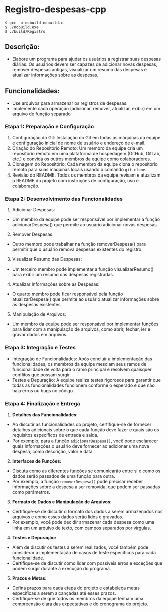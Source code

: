 # Registro-despesas-cpp

```
$ gcc -o nobuild nobuild.c
$ ./nobuild.exe
$ ./build/Registro
```

## Descrição:
  - Elabore um programa para ajudar os usuários a registrar suas despesas diárias. Os usuários devem ser capazes de adicionar novas despesas, remover despesas antigas, visualizar um resumo das despesas e atualizar informações sobre as despesas.

## Funcionalidades:
  - Use arquivos para armazenar os registros de despesas.
  - Implemente cada operação (adicionar, remover, atualizar, exibir) em um arquivo de função separado

### Etapa 1: Preparação e Configuração
1. Configuração do Git: Instalação do Git em todas as máquinas da equipe e configuração
inicial de nome de usuário e endereço de e-mail.
2. Criação do Repositório Remoto: Um membro da equipe cria um repositório remoto em
uma plataforma de hospedagem (GitHub, GitLab, etc.) e convida os outros membros da
equipe como colaboradores.
3. Clonagem do Repositório: Cada membro da equipe clona o repositório remoto para suas
máquinas locais usando o comando `git clone`.
4. Revisão do README: Todos os membros da equipe revisam e atualizam o README do
projeto com instruções de configuração, uso e colaboração.

### Etapa 2: Desenvolvimento das Funcionalidades
1. Adicionar Despesas:
- Um membro da equipe pode ser responsável por implementar a função
adicionarDespesa() que permite ao usuário adicionar novas despesas.
2. Remover Despesas:
- Outro membro pode trabalhar na função removerDespesa() para permitir que o
usuário remova despesas existentes do registro.
3. Visualizar Resumo das Despesas:
- Um terceiro membro pode implementar a função visualizarResumo() para
exibir um resumo das despesas registradas.
4. Atualizar Informações sobre as Despesas:
- O quarto membro pode ficar responsável pela função atualizarDespesa() que
permite ao usuário atualizar informações sobre as despesas existentes.
5. Manipulação de Arquivos:
- Um membro da equipe pode ser responsável por implementar funções para lidar
com a manipulação de arquivos, como abrir, fechar, ler e gravar dados em
arquivos.

### Etapa 3: Integração e Testes
- Integração de Funcionalidades: Após concluir a implementação das funcionalidades, os
membros da equipe mesclam seus ramos de funcionalidade de volta para o ramo
principal e resolvem quaisquer conflitos que possam surgir.
- Testes e Depuração: A equipe realiza testes rigorosos para garantir que todas as
funcionalidades funcionem conforme o esperado e que não haja erros ou bugs no
código.

### Etapa 4: Finalização e Entrega

1. **Detalhes das Funcionalidades:**
- Ao discutir as funcionalidades do projeto, certifique-se de fornecer detalhes adicionais sobre
o que cada função deve fazer e quais são os requisitos específicos de entrada e saída.
- Por exemplo, para a função `adicionarDespesa()`, você pode esclarecer quais informações o
usuário deve fornecer ao adicionar uma nova despesa, como descrição, valor e data.
2. **Interfaces de Funções:**
- Discuta como as diferentes funções se comunicarão entre si e como os dados serão
passados de uma função para outra.
- Por exemplo, a função `removerDespesa()` pode precisar receber informações sobre a
despesa a ser removida, que podem ser passadas como parâmetros.
3. **Formato de Dados e Manipulação de Arquivos:**
- Certifique-se de discutir o formato dos dados a serem armazenados nos arquivos e como
esses dados serão lidos e gravados.
- Por exemplo, você pode decidir armazenar cada despesa como uma linha em um arquivo de
texto, com campos separados por vírgulas.
4. **Testes e Depuração:**
- Além de discutir os testes a serem realizados, você também pode considerar a
implementação de casos de teste específicos para cada funcionalidade.
- Certifique-se de discutir como lidar com possíveis erros e exceções que podem surgir
durante a execução do programa.
5. **Prazos e Metas:**
- Defina prazos para cada etapa do projeto e estabeleça metas específicas a serem
alcançadas até esses prazos.
- Certifique-se de que todos os membros da equipe tenham uma compreensão clara das
expectativas e do cronograma do projeto.
